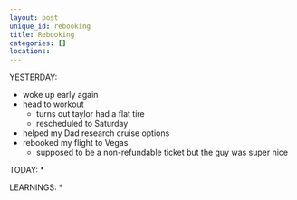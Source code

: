 ```yaml
---
layout: post
unique_id: rebooking
title: Rebooking
categories: []
locations: 
---
```


YESTERDAY:
* woke up early again
* head to workout
  * turns out taylor had a flat tire
  * rescheduled to Saturday
* helped my Dad research cruise options
* rebooked my flight to Vegas
  * supposed to be a non-refundable ticket but the guy was super nice

TODAY:
* 

LEARNINGS:
* 
